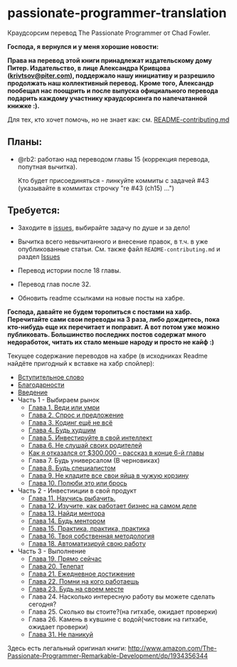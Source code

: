 passionate-programmer-translation
=================================

Краудсорсим перевод The Passionate Programmer от Chad Fowler.

**Господа, я вернулся и у меня хорошие новости:**


**Права на перевод этой книги принадлежат издательскому дому Питер. Издательство,
в лице Александра Кривцова (krivtsov@piter.com), поддержало нашу инициативу и
разрешило продолжать наш коллективный перевод. Кроме того, Александр пообещал
нас поощрить и после выпуска официального перевода подарить каждому участнику
краудсорсинга по напечатанной книжке :).**

Для тех, кто хочет помочь, но не знает как: см. [README-contributing.md](README-contributing.md)

## Планы:

- @rb2: работаю над переводом главы 15 (коррекция перевода, попутная вычитка).

  Кто будет присоединяться - линкуйте коммиты с задачей #43 (указывайте в коммитах
  строчку "re #43 (ch15) ...")

## Требуется:

- Заходите в <a href="https://github.com/Flar49/passionate-programmer-translation/issues?milestone=1&state=open">issues</a>, выбирайте задачу по душе и за дело!

- Вычитка всего невычитанного и внесение правок, в т.ч. в уже опубликованные статьи.
    См. также файл `README-contributing.md` и раздел
    [Issues](https://github.com/Flar49/passionate-programmer-translation/issues)

- Перевод истории после 18 главы.

- Перевод глав после 32.

- Обновить readme ссылками на новые посты на хабре.

__Господа, давайте не будем торопиться с постами на хабр. Перечитайте сами свои
переводы на 3 раза, либо дождитесь, пока кто-нибудь еще их перечитает и
поправит. А вот потом уже можно публиковать. Большинство последних постов
содержат много недоработок, читать их стало меньше народу и просто не кайф :)__


Текущее содержание переводов на хабре (в исходниках Readme найдёте пригодный к вставке на хабр спойлер):

<spoiler title="Содержание">
  <ul>
    <li><a href="http://habrahabr.ru/post/79254/">Вступительное слово</a></li>
    <li><a href="http://habrahabr.ru/post/79839/">Благодарности</a></li>
    <li><a href="http://habrahabr.ru/post/79840/">Введение</a></li>
    <li>Часть 1 - Выбираем рынок
        <ul>
            <li><a href="http://habrahabr.ru/post/80282/">Глава 1. Веди или умри</a></li>
            <li><a href="http://habrahabr.ru/post/85922/">Глава 2. Спрос и предложение</a></li>
            <li><a href="http://habrahabr.ru/post/86590/">Глава 3. Кодинг ещё не всё</a></li>
            <li><a href="http://habrahabr.ru/post/193880/">Глава 4. Будь худшим</a></li>
            <li><a href="http://habrahabr.ru/post/195210/">Глава 5. Инвестируйте в свой интеллект</a></li>
            <li><a href="http://habrahabr.ru/post/195774/">Глава 6. Не слушай своих родителей</a></li>
            <li><a href="http://habrahabr.ru/post/196426/">Как я отказался от $300.000 - рассказ в конце 6-й главы</a></li>
            <li>Глава 7. Будь универсалом (В черновиках)</li>
            <li><a href="http://habrahabr.ru/post/205980/">Глава 8. Будь специалистом</a></li>
            <li><a href="http://habrahabr.ru/post/192876/">Глава 9. Не кладите все свои яйца в чужую корзину</a></li>
            <li><a href="http://habrahabr.ru/post/206198/">Глава 10. Полюби это или брось</a></li>
        </ul>
    </li>
    <li>Часть 2 - Инвестииции в свой продукт
        <ul>
            <li><a href="http://habrahabr.ru/post/206978/">Глава 11. Научись рыбачить.</a></li>
            <li><a href="http://habrahabr.ru/post/206682/">Глава 12. Изучите, как работает бизнес на самом деле</a></li>
            <li><a href="http://habrahabr.ru/post/206968/">Глава 13. Найди ментора</a></li>
            <li><a href="http://habrahabr.ru/post/207188/">Глава 14. Будь ментором</a></li>
            <li><a href="http://habrahabr.ru/post/207098/">Глава 15. Практика, практика, практика</a></li>
            <li><a href="http://habrahabr.ru/post/207728/">Глава 16. Твоя собственная методология</a></li>
            <li><a href="http://habrahabr.ru/post/207374/">Глава 18. Автоматизируй свою работу</a></li>
        </ul>
    </li>
    <li>Часть 3 - Выполнение
        <ul>
            <li><a href="http://habrahabr.ru/post/207310/">Глава 19. Прямо сейчас</a></li>
            <li><a href="http://habrahabr.ru/post/207362/">Глава 20. Телепат</a></li>
            <li><a href="http://habrahabr.ru/post/210504/">Глава 21. Ежедневное достижение</a></li>
            <li><a href="http://habrahabr.ru/post/212019/">Глава 22. Помни на кого работаешь</a></li>
            <li><a href="http://http://habrahabr.ru/post/212977/">Глава 23. Будь на своем месте</a></li>
            <li>Глава 24. Насколько интересную работу вы можете сделать сегодня?</li>
            <li>Глава 25. Сколько вы стоите?(на гитхабе, ожидает проверки)</li>
            <li>Глава 26. Камень в кувшине с водой(чистовик на гитхабе, ожидает проверки)</li>
            <li><a href="http://habrahabr.ru/post/189650/">Глава 31. Не паникуй</a></li>
        </ul>
    </li>
  </ul>
</spoiler>

Здесь есть легальный оригинал книги:
<http://www.amazon.com/The-Passionate-Programmer-Remarkable-Development/dp/1934356344>
